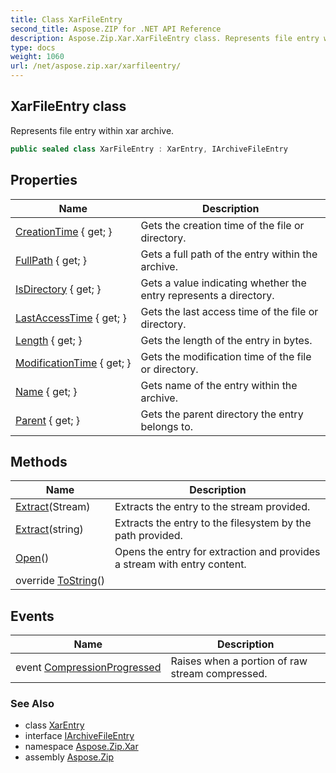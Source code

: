 ```yaml
---
title: Class XarFileEntry
second_title: Aspose.ZIP for .NET API Reference
description: Aspose.Zip.Xar.XarFileEntry class. Represents file entry within xar archive
type: docs
weight: 1060
url: /net/aspose.zip.xar/xarfileentry/
---
```

## XarFileEntry class

Represents file entry within xar archive.

```csharp
public sealed class XarFileEntry : XarEntry, IArchiveFileEntry
```

## Properties

| Name | Description |
| --- | --- |
| [CreationTime](../../aspose.zip.xar/xarentry/creationtime/) { get; } | Gets the creation time of the file or directory. |
| [FullPath](../../aspose.zip.xar/xarentry/fullpath/) { get; } | Gets a full path of the entry within the archive. |
| [IsDirectory](../../aspose.zip.xar/xarentry/isdirectory/) { get; } | Gets a value indicating whether the entry represents a directory. |
| [LastAccessTime](../../aspose.zip.xar/xarentry/lastaccesstime/) { get; } | Gets the last access time of the file or directory. |
| [Length](../../aspose.zip.xar/xarfileentry/length/) { get; } | Gets the length of the entry in bytes. |
| [ModificationTime](../../aspose.zip.xar/xarentry/modificationtime/) { get; } | Gets the modification time of the file or directory. |
| [Name](../../aspose.zip.xar/xarentry/name/) { get; } | Gets name of the entry within the archive. |
| [Parent](../../aspose.zip.xar/xarentry/parent/) { get; } | Gets the parent directory the entry belongs to. |

## Methods

| Name | Description |
| --- | --- |
| [Extract](../../aspose.zip.xar/xarfileentry/extract/#extract_1)(Stream) | Extracts the entry to the stream provided. |
| [Extract](../../aspose.zip.xar/xarfileentry/extract/#extract)(string) | Extracts the entry to the filesystem by the path provided. |
| [Open](../../aspose.zip.xar/xarfileentry/open/)() | Opens the entry for extraction and provides a stream with entry content. |
| override [ToString](../../aspose.zip.xar/xarentry/tostring/)() |  |

## Events

| Name | Description |
| --- | --- |
| event [CompressionProgressed](../../aspose.zip.xar/xarfileentry/compressionprogressed/) | Raises when a portion of raw stream compressed. |

### See Also

* class [XarEntry](../xarentry/)
* interface [IArchiveFileEntry](../../aspose.zip/iarchivefileentry/)
* namespace [Aspose.Zip.Xar](../../aspose.zip.xar/)
* assembly [Aspose.Zip](../../)


